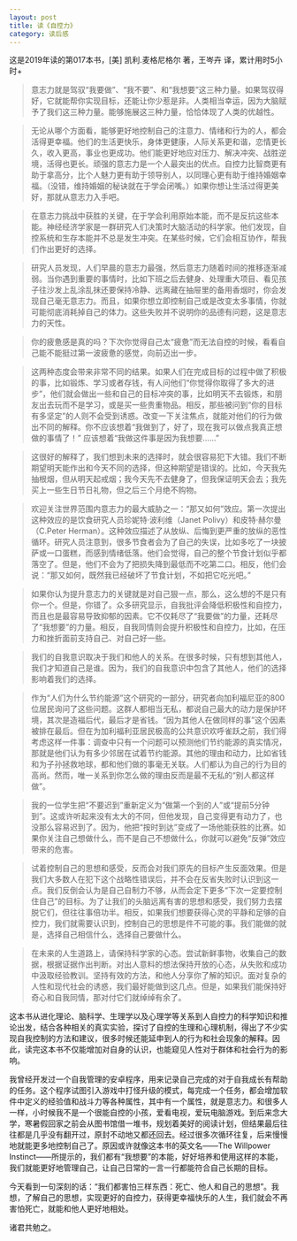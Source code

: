 ```yaml
---
layout: post
title: 读《自控力》
category: 读后感
---
```

这是2019年读的第017本书，[美] 凯利.麦格尼格尔 著，王岑卉 译，累计用时5小时+

>意志力就是驾驭“我要做”、“我不要”、和“我想要”这三种力量。如果驾驭得好，它就能帮你实现目标，还能让你少惹是非。人类相当幸运，因为大脑赋予了我们这三种力量。能够施展这三种力量，恰恰体现了人类的优越性。

>无论从哪个方面看，能够更好地控制自己的注意力、情绪和行为的人，都会活得更幸福。他们的生活更快乐，身体更健康，人际关系更和谐，恋情更长久，收入更高，事业也更成功。他们能更好地应对压力、解决冲突、战胜逆境，活得也更长。顽强的意志力是一个人最突出的优点。自控力比智商更有助于拿高分，比个人魅力更有助于领导别人，以同理心更有助于维持婚姻幸福。（没错，维持婚姻的秘诀就在于学会闭嘴。）如果你想让生活过得更美好，那就从意志力入手吧。

>在意志力挑战中获胜的关键，在于学会利用原始本能，而不是反抗这些本能。神经经济学家是一群研究人们决策时大脑活动的科学家。他们发现，自控系统和生存本能并不总是发生冲突。在某些时候，它们会相互协作，帮我们作出更好的选择。

>研究人员发现，人们早晨的意志力最强，然后意志力随着时间的推移逐渐减弱。当你遇到重要的事情时，比如下班之后去健身、处理重大项目、看见孩子往沙发上乱涂乱抹还要保持冷静、远离藏在抽屉里的备用香烟时，你会发现自己毫无意志力。而且，如果你想立即控制自己或是改变太多事情，你就可能彻底消耗掉自己的体力。这些失败并不说明你的品德有问题，这是意志力的天性。

>你的疲惫感是真的吗？下次你觉得自己太“疲惫”而无法自控的时候，看看自己能不能挺过第一波疲惫的感觉，向前迈出一步。

>这两种态度会带来非常不同的结果。如果人们在完成目标的过程中做了积极的事，比如锻炼、学习或者存钱，有人问他们“你觉得你取得了多大的进步”，他们就会做出一些和自己的目标冲突的事，比如明天不去锻炼，和朋友出去玩而不是学习，或是买一些贵重物品。相反，那些被问到“你的目标有多坚定”的人则不会受到诱惑。改变一下关注焦点，就能对他们的行为做出不同的解释。你不应该想着“我做到了，好了，现在我可以做点我真正想做的事情了！” 应该想着“我做这件事是因为我想要……”

>这很好的解释了，我们想到未来的选择时，就会很容易犯下大错。我们不断期望明天能作出和今天不同的选择，但这种期望是错误的。比如，今天我先抽根烟，但从明天起戒烟；我今天先不去健身了，但我保证明天会去；我先买上一些生日节日礼物，但之后三个月绝不购物。

>欢迎关注世界范围内意志力的最大威胁之一：“那又如何”效应。第一次提出这种效应的是饮食研究人员珍妮特·波利维（Janet Polivy）和皮特·赫尔曼（C.Peter Herman）。这种效应描述了从放纵、后悔到更严重的放纵的恶性循环。研究人员注意到，很多节食者会为了自己的失误，比如多吃了一块披萨或一口蛋糕，而感到情绪低落。他们会觉得，自己的整个节食计划似乎都落空了。但是，他们不会为了把损失降到最低而不吃第二口。相反，他们会说：“那又如何，既然我已经破坏了节食计划，不如把它吃光吧。”

>如果你认为提升意志力的关键就是对自己狠一点，那么，这么想的不是只有你一个。但是，你错了。众多研究显示，自我批评会降低积极性和自控力，而且也是最容易导致抑郁的因素。它不仅耗尽了“我要做”的力量，还耗尽了“我想要”的力量。相反，自我同情则会提升积极性和自控力，比如，在压力和挫折面前支持自己、对自己好一些。

>我们的自我意识取决于我们和他人的关系。在很多时候，只有想到其他人，我们才知道自己是谁。因为，我们的自我意识中包含了其他人，他们的选择影响着我们的选择。

>作为“人们为什么节约能源”这个研究的一部分，研究者向加利福尼亚的800位居民询问了这些问题。这群人都相当无私，都说自己最大的动力是保护环境，其次是造福后代，最后才是省钱。“因为其他人在做同样的事”这个因素被排在最后。但在为加利福利亚居民极高的公共意识欢呼雀跃之前，我们得考虑这样一件事：调查中只有一个问题可以预测他们节约能源的真实情况，那就是他们认为有多少邻居在试着节约能源。其他的理由和动力，比如省钱和为子孙拯救地球，都和他们做的事毫无关联。人们都认为自己的行为目的高尚。然而，唯一关系到你怎么做的理由反而是最不无私的“别人都这样做”。

>我的一位学生把“不要迟到”重新定义为“做第一个到的人”或“提前5分钟到”。这或许听起来没有太大的不同，但他发现，自己变得更有动力了，也没那么容易迟到了。因为，他把“按时到达”变成了一场他能获胜的比赛。如果你关注自己想做什么，而不是自己不想做什么，你就可以避免“反弹”效应带来的危害。

>试着控制自己的思想和感受，反而会对我们原先的目标产生反面效果。但是我们大多数人在犯下这个战略性错误后，并不会在反省失败时认识到这一点。我们反倒会认为是自己自制力不够，从而会定下更多“下次一定要控制住自己”的目标。为了让我们的头脑远离有害的思想和感受，我们努力去摆脱它们，但往往事倍功半。相反，如果我们想要获得心灵的平静和足够的自控力，我们就需要认识到，控制自己的思想是件不可能的事。我们能做的就是，选择自己相信什么，选择自己要做什么。

>在未来的人生道路上，请保持科学家的心态。尝试新鲜事物，收集自己的数据，根据证据作出判断。对出人意料的想法保持开放的心态，从失败和成功中汲取经验教训。坚持有效的方法，和他人分享你了解的知识。面对复杂的人性和现代社会的诱惑，我们最好能做到这几点。但是，如果我们能保持好奇心和自我同情，那对付它们就绰绰有余了。

这本书从进化理论、脑科学、生理学以及心理学等关系到人自控力的科学知识和推论出发，结合各种相关的真实实验，探讨了自控的生理和心理机制，得出了不少实现自我控制的方法和建议，很多时候还能延申到人的行为和社会现象的解释。因此，读完这本书不仅能增加对自身的认识，也能窥见人性对于群体和社会行为的影响。

我曾经开发过一个自我管理的安卓程序，用来记录自己完成的对于自我成长有帮助的任务。这个程序试图引入游戏中打怪升级的模式，每完成一个任务，都会增加软件中定义的经验值和战斗力等各种属性，其中有一个属性，就是意志力。和很多人一样，小时候我不是一个很能自控的小孩，爱看电视，爱玩电脑游戏。到后来念大学，寒暑假回家之前会从图书馆借一堆书，规划着美好的阅读计划，但结果最后往往都是几乎没有翻开过，原封不动地又都还回去。经过很多次循环往复，后来慢慢地就能更多地控制自己了。原因或许就像这本书的英文名——The Willpower Instinct——所提示的，我们都有“我想要”的本能，好好培养和使用这样的本能，我们就能更好地管理自己，让自己日常的一言一行都能符合自己长期的目标。

今天看到一句深刻的话：“我们都害怕三样东西：死亡、他人和自己的思想”。我想，了解自己的思想，实现更好的自控力，获得更幸福快乐的人生，我们就会不再害怕死亡，就能和他人更好地相处。

诸君共勉之。
